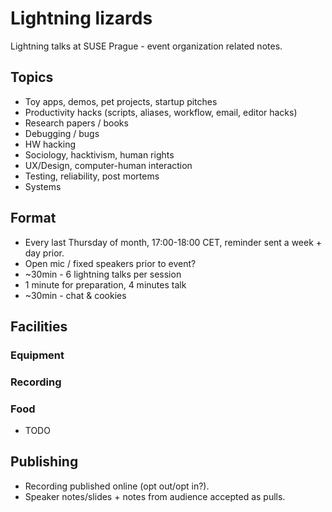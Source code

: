 # Lightning lizards

Lightning talks at SUSE Prague - event organization related notes.

## Topics

  - Toy apps, demos, pet projects, startup pitches
  - Productivity hacks (scripts, aliases, workflow, email, editor hacks)
  - Research papers / books
  - Debugging / bugs
  - HW hacking
  - Sociology, hacktivism, human rights
  - UX/Design, computer-human interaction
  - Testing, reliability, post mortems
  - Systems

## Format

  - Every last Thursday of month, 17:00-18:00 CET, reminder sent a week + day prior.
  - Open mic / fixed speakers prior to event?
  - ~30min - 6 lightning talks per session
  - 1 minute for preparation, 4 minutes talk
  - ~30min - chat & cookies

## Facilities
  
### Equipment
### Recording
### Food

  - TODO

## Publishing

  - Recording published online (opt out/opt in?).
  - Speaker notes/slides + notes from audience accepted as pulls.
